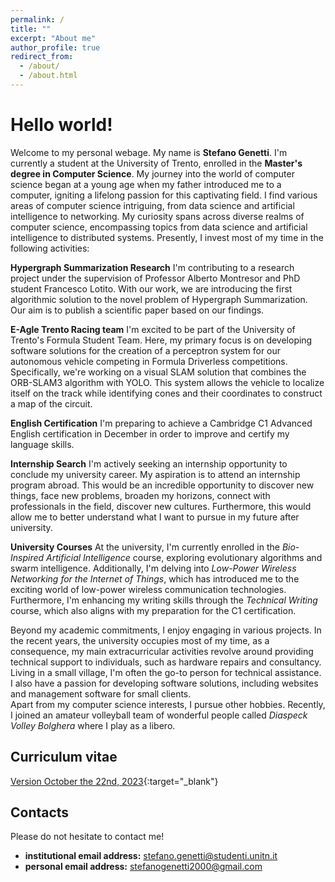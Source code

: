 ```yaml
---
permalink: /
title: ""
excerpt: "About me"
author_profile: true
redirect_from: 
  - /about/
  - /about.html
---
```


Hello world!
======
Welcome to my personal webage. My name is **Stefano Genetti**. I'm currently a student at the University of Trento, enrolled in the **Master's degree in Computer Science**.
My journey into the world of computer science began at a young age when my father introduced me to a computer, igniting a lifelong passion for this captivating field. I find various areas of computer science intriguing, from data science and artificial intelligence to networking. My curiosity spans across diverse realms of computer science, encompassing topics from data science and artificial intelligence to distributed systems.
Presently, I invest most of my time in the following activities:

**Hypergraph Summarization Research** I'm contributing to a research project under the supervision of Professor Alberto Montresor and PhD student Francesco Lotito. With our work, we are introducing the first algorithmic solution to the novel problem of Hypergraph Summarization. Our aim is to publish a scientific paper based on our findings.

**E-Agle Trento Racing team** I'm excited to be part of the University of Trento's Formula Student Team. Here, my primary focus is on developing software solutions for the creation of a perceptron system for our autonomous vehicle competing in Formula Driverless competitions. Specifically, we're working on a visual SLAM solution that combines the ORB-SLAM3 algorithm with YOLO. This system allows the vehicle to localize itself on the track while identifying cones and their coordinates to construct a map of the circuit.

**English Certification** I'm preparing to achieve a Cambridge C1 Advanced English certification in December in order to improve and certify my language skills.

**Internship Search** I'm actively seeking an internship opportunity to conclude my university career. My aspiration is to attend an internship program abroad. This would be an incredible opportunity to discover new things, face new problems, broaden my horizons, connect with professionals in the field, discover new cultures. Furthermore, this would allow me to better understand what I want to pursue in my future after university.

**University Courses** At the university, I'm currently enrolled in the *Bio-Inspired Artificial Intelligence* course, exploring evolutionary algorithms and swarm intelligence. Additionally, I'm delving into *Low-Power Wireless Networking for the Internet of Things*, which has introduced me to the exciting world of low-power wireless communication technologies. Furthermore, I'm enhancing my writing skills through the *Technical Writing* course, which also aligns with my preparation for the C1 certification.

Beyond my academic commitments, I enjoy engaging in various projects. In the recent years, the university occupies most of my time, as a consequence, my main extracurricular activities revolve around providing technical support to individuals, such as hardware repairs and consultancy. Living in a small village, I'm often the go-to person for technical assistance. I also have a passion for developing software solutions, including websites and management software for small clients.<br>
Apart from my computer science interests, I pursue other hobbies. Recently, I joined an amateur volleyball team of wonderful people called *Diaspeck Volley Bolghera* where I play as a libero.

Curriculum vitae
------
[Version October the 22nd, 2023](files/Stefano_Genetti_Hypergraph_Summarization.pdf){:target="_blank"}

Contacts
------
Please do not hesitate to contact me!
- **institutional email address:** stefano.genetti@studenti.unitn.it
- **personal email address:** stefanogenetti2000@gmail.com
